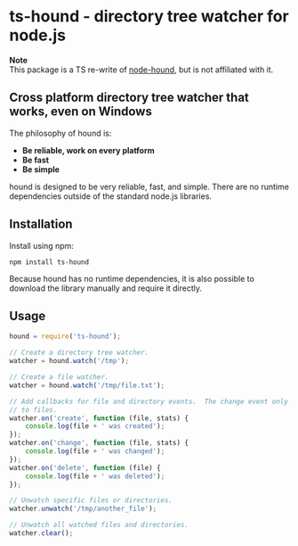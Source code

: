 # ts-hound - directory tree watcher for node.js

**Note**  
This package is a TS re-write of [node-hound](https://github.com/gforceg/node-hound), but is not affiliated with it.

## Cross platform directory tree watcher that works, even on Windows

The philosophy of hound is:

- **Be reliable, work on every platform**
- **Be fast**
- **Be simple**

hound is designed to be very reliable, fast, and simple. There are no runtime
dependencies outside of the standard node.js libraries.

## Installation

Install using npm:

```
npm install ts-hound
```

Because hound has no runtime dependencies, it is also possible to download the
library manually and require it directly.

## Usage

```javascript
hound = require('ts-hound');

// Create a directory tree watcher.
watcher = hound.watch('/tmp');

// Create a file watcher.
watcher = hound.watch('/tmp/file.txt');

// Add callbacks for file and directory events.  The change event only applies
// to files.
watcher.on('create', function (file, stats) {
	console.log(file + ' was created');
});
watcher.on('change', function (file, stats) {
	console.log(file + ' was changed');
});
watcher.on('delete', function (file) {
	console.log(file + ' was deleted');
});

// Unwatch specific files or directories.
watcher.unwatch('/tmp/another_file');

// Unwatch all watched files and directories.
watcher.clear();
```
